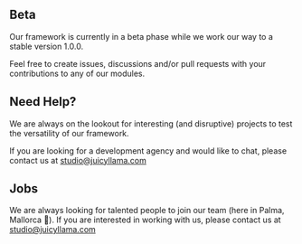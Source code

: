 ## Beta

Our framework is currently in a beta phase while we work our way to a stable version 1.0.0.

Feel free to create issues, discussions and/or pull requests with your contributions to any of our modules.

## Need Help?

We are always on the lookout for interesting (and disruptive) projects to test the versatility of our framework.

If you are looking for a development agency and would like to chat, please contact us at [studio@juicyllama.com](mailto:studio@juicyllama.com)

## Jobs

We are always looking for talented people to join our team (here in Palma, Mallorca 🌴). If you are interested in working with us, please contact us at [studio@juicyllama.com](mailto:studio@juicyllama.com)
